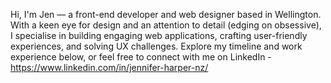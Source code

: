 Hi, I'm Jen — a front-end developer and web designer based in Wellington. With a keen eye for design and an attention to detail (edging on obsessive), I specialise in building engaging web applications, crafting user-friendly experiences, and solving UX challenges. Explore my timeline and work experience below, or feel free to connect with me on LinkedIn - https://www.linkedin.com/in/jennifer-harper-nz/
